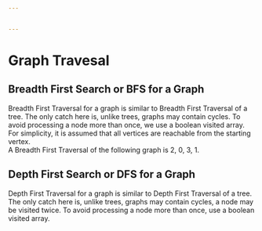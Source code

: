 ```yaml
---


---
```


<h1 id="graph-travesal">Graph Travesal</h1>
<h2 id="breadth-first-search-or-bfs-for-a-graph">Breadth First Search or BFS for a Graph</h2>
<p>Breadth First Traversal for a graph is similar to Breadth First Traversal of a tree. The only catch here is, unlike trees, graphs may contain cycles. To avoid processing a node more than once, we use a boolean visited array. For simplicity, it is assumed that all vertices are reachable from the starting vertex.<br>
<img src="https://media.geeksforgeeks.org/wp-content/uploads/bfs-5.png" alt="" title="BFS">A Breadth First Traversal of the following graph is 2, 0, 3, 1.</p>
<h2 id="depth-first-search-or-dfs-for-a-graph">Depth First Search or DFS for a Graph</h2>
<p>Depth First Traversal  for a graph is similar to Depth First Traversal of a tree. The only catch here is, unlike trees, graphs may contain cycles, a node may be visited twice. To avoid processing a node more than once, use a boolean visited array.</p>

